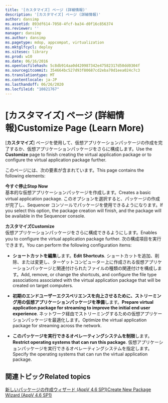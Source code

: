 ```yaml
---
title: '[カスタマイズ] ページ (詳細情報)'
description: '[カスタマイズ] ページ (詳細情報)'
author: dansimp
ms.assetid: 893df614-7058-4fcf-ba34-d0f16c856374
ms.reviewer: ''
manager: dansimp
ms.author: dansimp
ms.pagetype: mdop, appcompat, virtualization
ms.mktglfcycl: deploy
ms.sitesec: library
ms.prod: w10
ms.date: 06/16/2016
ms.openlocfilehash: 5c8db914aa0d420987342e47582317d50dd0304f
ms.sourcegitcommit: 354664bc527d93f80687cd2eba70d1eea024c7c3
ms.translationtype: MT
ms.contentlocale: ja-JP
ms.lasthandoff: 06/26/2020
ms.locfileid: "10821767"
---
```

# <span data-ttu-id="15cc1-103">[カスタマイズ] ページ (詳細情報)</span><span class="sxs-lookup"><span data-stu-id="15cc1-103">Customize Page (Learn More)</span></span>


<span data-ttu-id="15cc1-104">[**カスタマイズ**] ページを使用して、仮想アプリケーションパッケージの作成を完了するか、仮想アプリケーションパッケージをさらに構成します。</span><span class="sxs-lookup"><span data-stu-id="15cc1-104">Use the **Customize** page to finish creating the virtual application package or to configure the virtual application package further.</span></span>

<span data-ttu-id="15cc1-105">このページには、次の要素が含まれています。</span><span class="sxs-lookup"><span data-stu-id="15cc1-105">This page contains the following elements:</span></span>

<a href="" id="stop-now"></a>**<span data-ttu-id="15cc1-106">今すぐ停止</span><span class="sxs-lookup"><span data-stu-id="15cc1-106">Stop Now</span></span>**  
<span data-ttu-id="15cc1-107">基本的な仮想アプリケーションパッケージを作成します。</span><span class="sxs-lookup"><span data-stu-id="15cc1-107">Creates a basic virtual application package.</span></span> <span data-ttu-id="15cc1-108">このオプションを選択すると、パッケージの作成が完了し、Sequencer コンソールでパッケージを使用できるようになります。</span><span class="sxs-lookup"><span data-stu-id="15cc1-108">If you select this option, the package creation will finish, and the package will be available in the Sequencer console.</span></span>

<a href="" id="customize"></a>**<span data-ttu-id="15cc1-109">カスタマイズ</span><span class="sxs-lookup"><span data-stu-id="15cc1-109">Customize</span></span>**  
<span data-ttu-id="15cc1-110">仮想アプリケーションパッケージをさらに構成できるようにします。</span><span class="sxs-lookup"><span data-stu-id="15cc1-110">Enables you to configure the virtual application package further.</span></span> <span data-ttu-id="15cc1-111">次の構成項目を実行できます。</span><span class="sxs-lookup"><span data-stu-id="15cc1-111">You can perform the following configuration items:</span></span>

-   <span data-ttu-id="15cc1-112">**ショートカットを編集**します。</span><span class="sxs-lookup"><span data-stu-id="15cc1-112">**Edit Shortcuts**.</span></span> <span data-ttu-id="15cc1-113">ショートカットを追加、削除、または変更し、ターゲットコンピューター上に作成される仮想アプリケーションパッケージと関連付けられたファイルの種類の関連付けを構成します。</span><span class="sxs-lookup"><span data-stu-id="15cc1-113">Add, remove, or change the shortcuts, and configure the file type associations associated with the virtual application package that will be created on target computers.</span></span>

-   <span data-ttu-id="15cc1-114">**初期のエンドユーザーエクスペリエンスを向上させるために、ストリーミング用の仮想アプリケーションパッケージを準備**します。</span><span class="sxs-lookup"><span data-stu-id="15cc1-114">**Prepare virtual application package for streaming to improve the initial end user experience**.</span></span> <span data-ttu-id="15cc1-115">ネットワーク経由でストリーミングするための仮想アプリケーションパッケージを最適化します。</span><span class="sxs-lookup"><span data-stu-id="15cc1-115">Optimize the virtual application package for streaming across the network.</span></span>

-   <span data-ttu-id="15cc1-116">**このパッケージを実行できるオペレーティングシステムを制限**します。</span><span class="sxs-lookup"><span data-stu-id="15cc1-116">**Restrict operating systems that can run this package**.</span></span> <span data-ttu-id="15cc1-117">仮想アプリケーションパッケージを実行できるオペレーティングシステムを指定します。</span><span class="sxs-lookup"><span data-stu-id="15cc1-117">Specify the operating systems that can run the virtual application package.</span></span>

## <span data-ttu-id="15cc1-118">関連トピック</span><span class="sxs-lookup"><span data-stu-id="15cc1-118">Related topics</span></span>


[<span data-ttu-id="15cc1-119">新しいパッケージの作成ウィザード (AppV 4.6 SP1)</span><span class="sxs-lookup"><span data-stu-id="15cc1-119">Create New Package Wizard (AppV 4.6 SP1)</span></span>](create-new-package-wizard---appv-46-sp1-.md)

 

 





